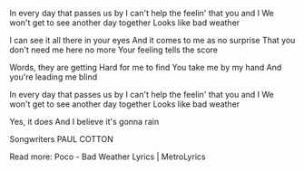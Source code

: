In every day that passes us by
I can't help the feelin' that you and I
We won't get to see another day together
Looks like bad weather

I can see it all there in your eyes
And it comes to me as no surprise
That you don't need me here no more
Your feeling tells the score

Words, they are getting
Hard for me to find
You take me by my hand
And you're leading me blind

In every day that passes us by
I can't help the feelin' that you and I
We won't get to see another day together
Looks like bad weather

Yes, it does
And I believe it's gonna rain

Songwriters
PAUL COTTON



Read more: Poco - Bad Weather Lyrics | MetroLyrics 